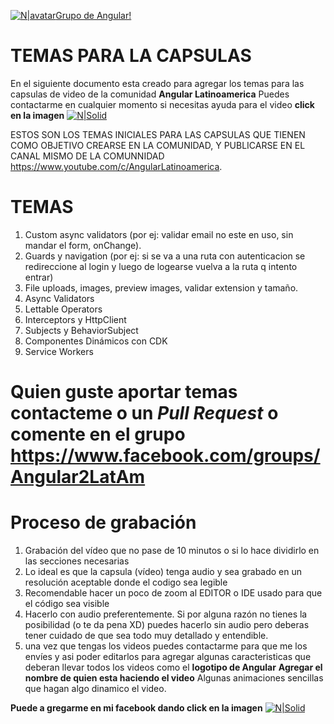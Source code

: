 [![N|avatar](https://angular.io/assets/images/logos/angular/angular.png)Grupo de Angular!](https://www.facebook.com/groups/Angular2LatAm/)



# TEMAS PARA LA CAPSULAS
En el siguiente documento esta creado para agregar los temas para las capsulas de video de la comunidad **Angular Latinoamerica** Puedes contactarme en cualquier momento si necesitas ayuda para el video **click en la imagen** [![N|Solid](https://avatars1.githubusercontent.com/u/3441887?s=40&v=4)](https://www.facebook.com/razodev)

ESTOS SON LOS TEMAS INICIALES PARA LAS CAPSULAS QUE TIENEN COMO OBJETIVO CREARSE EN LA COMUNIDAD, Y PUBLICARSE EN EL CANAL MISMO DE LA COMUNNIDAD https://www.youtube.com/c/AngularLatinoamerica.


# TEMAS
1. Custom async validators (por ej: validar email no este en uso, sin mandar el form, onChange).
2. Guards y navigation (por ej: si se va a una ruta con autenticacion se redireccione al login y luego de logearse   vuelva a la ruta q intento entrar)
3. File uploads, images, preview images, validar extension y tamaño.
4. Async Validators
5. Lettable Operators
6. Interceptors y HttpClient
7. Subjects y BehaviorSubject
8. Componentes Dinámicos con CDK
9. Service Workers

# Quien guste aportar temas contacteme o un ***Pull Request*** o comente en el grupo https://www.facebook.com/groups/Angular2LatAm
    
# Proceso de grabación
1. Grabación del vídeo que no pase de 10 minutos o si lo hace dividirlo en las secciones necesarias
2. Lo ideal es que la capsula (vídeo) tenga audio y sea grabado en un resolución aceptable donde el codigo sea legible
3. Recomendable hacer un poco de zoom al EDITOR o IDE usado para que el código sea visible
4. Hacerlo con audio preferentemente. Si por alguna razón no tienes la posibilidad (o te da pena XD) puedes hacerlo sin audio pero deberas tener cuidado de que sea todo muy detallado y entendible.
5. una vez que tengas los videos puedes contactarme para que me los envíes y asi poder editarlos para agregar algunas caracteristicas que deberan llevar todos los videos como el **logotipo de Angular** **Agregar el nombre de quien esta haciendo el video** Algunas animaciones sencillas que hagan algo dinamico el video.

**Puede a gregarme en mi facebook dando click en la imagen**
[![N|Solid](https://avatars1.githubusercontent.com/u/3441887?s=200&v=4)](https://www.facebook.com/razodev)
  
